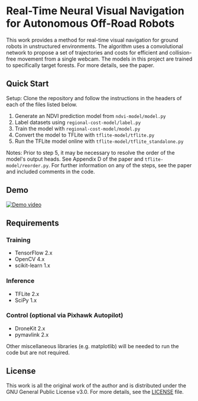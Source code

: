 # Real-Time Neural Visual Navigation for Autonomous Off-Road Robots

This work provides a method for real-time visual navigation for ground robots in unstructured environments. The algorithm uses a convolutional network to propose a set of trajectories and costs for efficient and collision-free movement from a single webcam. The models in this project are trained to specifically target forests. For more details, see the paper.

## Quick Start
Setup: Clone the repository and follow the instructions in the headers of each of the files listed below.

1. Generate an NDVI prediction model from `ndvi-model/model.py`
2. Label datasets using `regional-cost-model/label.py`
3. Train the model with `regional-cost-model/model.py`
4. Convert the model to TFLite with `tflite-model/tflite.py`
5. Run the TFLite model online with `tflite-model/tflite_standalone.py`

Notes: Prior to step 5, it may be necessary to resolve the order of the model's output heads. See Appendix D of the paper and `tflite-model/reorder.py`. For further information on any of the steps, see the paper and included comments in the code.

## Demo
[![Demo video](images/cropped_movie_link_play.png)](https://www.youtube.com/watch?v=ktvmSO5Y_PE)

## Requirements
### Training
- TensorFlow 2.x
- OpenCV 4.x
- scikit-learn 1.x
### Inference
- TFLite 2.x
- SciPy 1.x
### Control (optional via Pixhawk Autopilot)
- DroneKit 2.x
- pymavlink 2.x 

Other miscellaneous libraries (e.g. matplotlib) will be needed to run the code but are not required.
## License
This work is all the original work of the author and is distributed under the GNU General Public License v3.0. For more details, see the [LICENSE](LICENSE) file.
